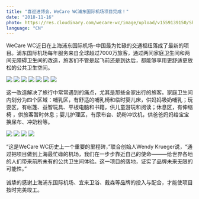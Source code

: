 ```yaml
---
title: "喜迎进博会，WeCare WC浦东国际机场项目完成！"
date: "2018-11-16"
photo: https://res.cloudinary.com/wecare-wc/image/upload/v1559139150/Shanghai%20Pudong%20International%20Airport/family-room-sink-1.jpg
language: "CN"
---
```


WeCare WC近日在上海浦东国际机场–中国最为忙碌的交通枢纽落成了最新的项目。浦东国际机场每年服务来自全球超过7000万旅客，通过两间家庭卫生间和两间无障碍卫生间的改造，旅客们不管是起飞前还是到达后，都能够享用更舒适更放松的公共卫生空间。

![](https://res.cloudinary.com/wecare-wc/image/upload/v1559138878/Shanghai%20Pudong%20International%20Airport/entrance-1.jpg)
![](https://res.cloudinary.com/wecare-wc/image/upload/v1559138872/Shanghai%20Pudong%20International%20Airport/family-room-sink-2.jpg)
![](https://res.cloudinary.com/wecare-wc/image/upload/v1559138863/Shanghai%20Pudong%20International%20Airport/accessible-room-corian.jpg)
![](https://res.cloudinary.com/wecare-wc/image/upload/v1559138877/Shanghai%20Pudong%20International%20Airport/accessible-room-sink-2.jpg)
![](https://res.cloudinary.com/wecare-wc/image/upload/v1559138860/Shanghai%20Pudong%20International%20Airport/accessible-room-toilets-2.jpg)
![](https://res.cloudinary.com/wecare-wc/image/upload/v1559138858/Shanghai%20Pudong%20International%20Airport/accessible-room-overview.jpg)
![](https://res.cloudinary.com/wecare-wc/image/upload/v1559138871/Shanghai%20Pudong%20International%20Airport/family-room-sink-3.jpg)

这一改造解决了旅行中常常遇到的痛点，尤其是那些全家出行的旅客。家庭卫生间内划分为四个区域：哺乳区，有舒适的哺乳椅和临时婴儿床，供妈妈吸奶哺乳；玩耍区，有帐篷、益智玩具、平板电脑和书籍，供儿童游玩和阅读；休息区，有伸缩椅 ，供旅客暂时休息；婴儿护理区，有尿布台、奶粉冲饮机，供爸爸妈妈给宝宝换尿布、冲奶粉等。

![](https://res.cloudinary.com/wecare-wc/image/upload/v1559138870/Shanghai%20Pudong%20International%20Airport/family-room-1.jpg)
![](https://res.cloudinary.com/wecare-wc/image/upload/v1559138870/Shanghai%20Pudong%20International%20Airport/family-room-2.jpg)
![](https://res.cloudinary.com/wecare-wc/image/upload/v1559138870/Shanghai%20Pudong%20International%20Airport/family-room-3.jpg)
![](https://res.cloudinary.com/wecare-wc/image/upload/v1559138870/Shanghai%20Pudong%20International%20Airport/family-room-4.jpg)

“这是WeCare WC历史上一个重要的里程碑，”联合创始人Wendy Krueger说，“通过把项目做到上海最忙碌的机场，我们在一步步靠近自己的使命———给世界各地的人们带来前所未有的公共卫生间体验。这一项目的落地，证实了品牌未来无限的可能性。”
<br>
<br>
诚挚的感谢上海浦东国际机场、宜来卫浴、戴森等品牌的投入与配合，才能使项目按时完美竣工。
